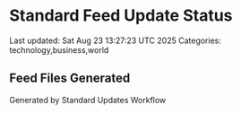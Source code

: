 # Standard Feed Update Status
Last updated: Sat Aug 23 13:27:23 UTC 2025
Categories: technology,business,world

## Feed Files Generated

Generated by Standard Updates Workflow
